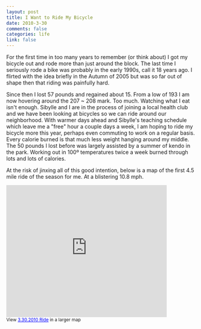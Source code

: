 ```yaml
--- 
layout: post
title: I Want to Ride My Bicycle
date: 2010-3-30
comments: false
categories: life
link: false
---
```

For the first time in too many years to remember (or think about) I got my bicycle out and rode more than just around the block. The last time I seriously rode a bike was probably in the early 1990s, call it 18 years ago. I flirted with the idea briefly in the Autumn of 2005 but was so far out of shape then that riding was painfully hard.

Since then I lost 57 pounds and regained about 15. From a low of 193 I am now hovering around the 207 ~ 208 mark. Too much. Watching what I eat isn't enough. Sibylle and I are in the process of joining a local health club and we have been looking at bicycles so we can ride around our neighborhood. With warmer days ahead and Sibylle's teaching schedule which leave me a "free" hour a couple days a week, I am hoping to ride my bicycle more this year, perhaps even commuting to work on a regular basis. Every calorie burned is that much less weight hanging around my middle. The 50 pounds I lost before was largely assisted by a summer of kendo in the park. Working out in 100º temperatures twice a week burned through lots and lots of calories.

At the risk of jinxing all of this good intention, below is a map of the first 4.5 mile ride of the season for me. At a blistering 10.8 mph.

<iframe width="425" height="350" frameborder="0" scrolling="no" marginheight="0" marginwidth="0" src="http://maps.google.com/maps/ms?ie=UTF8&amp;hl=en&amp;msa=0&amp;msid=100068994361913546402.0004830cebb726272ecca&amp;ll=39.208215,-96.563763&amp;spn=0.010541,0.017102&amp;output=embed"></iframe><br /><small>View <a href="http://maps.google.com/maps/ms?ie=UTF8&amp;hl=en&amp;msa=0&amp;msid=100068994361913546402.0004830cebb726272ecca&amp;ll=39.208215,-96.563763&amp;spn=0.010541,0.017102&amp;source=embed" style="color:#0000FF;text-align:left">3.30.2010 Ride</a> in a larger map</small>

